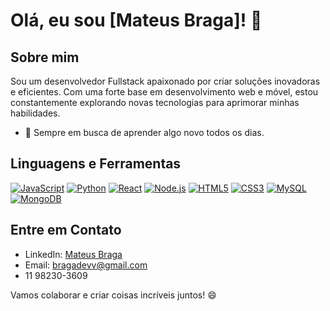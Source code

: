 # Olá, eu sou [Mateus Braga]! 👋

## Sobre mim
Sou um desenvolvedor Fullstack apaixonado por criar soluções inovadoras e eficientes. Com uma forte base em desenvolvimento web e móvel, estou constantemente explorando novas tecnologias para aprimorar minhas habilidades.

- 🚀 Sempre em busca de aprender algo novo todos os dias.

## Linguagens e Ferramentas
[![JavaScript](https://img.shields.io/badge/-JavaScript-yellow?style=flat&logo=javascript&logoColor=white)](https://javascript.com)
[![Python](https://img.shields.io/badge/-Python-blue?style=flat&logo=python&logoColor=white)](https://python.org)
[![React](https://img.shields.io/badge/-React-blue?style=flat&logo=react&logoColor=white)](https://reactjs.org)
[![Node.js](https://img.shields.io/badge/-Node.js-green?style=flat&logo=node.js&logoColor=white)](https://nodejs.org)
[![HTML5](https://img.shields.io/badge/-HTML5-orange?style=flat&logo=html5&logoColor=white)](https://developer.mozilla.org/en-US/docs/Web/Guide/HTML/HTML5)
[![CSS3](https://img.shields.io/badge/-CSS3-blueviolet?style=flat&logo=css3&logoColor=white)](https://developer.mozilla.org/en-US/docs/Web/CSS)
[![MySQL](https://img.shields.io/badge/-MySQL-blue?style=flat&logo=mysql&logoColor=white)](https://www.mysql.com)
[![MongoDB](https://img.shields.io/badge/-MongoDB-green?style=flat&logo=mongodb&logoColor=white)](https://www.mongodb.com)

## Entre em Contato
- LinkedIn: [Mateus Braga](www.linkedin.com/in/bragadevv)
- Email: bragadevv@gmail.com
- 11 98230-3609

Vamos colaborar e criar coisas incríveis juntos! 😄
